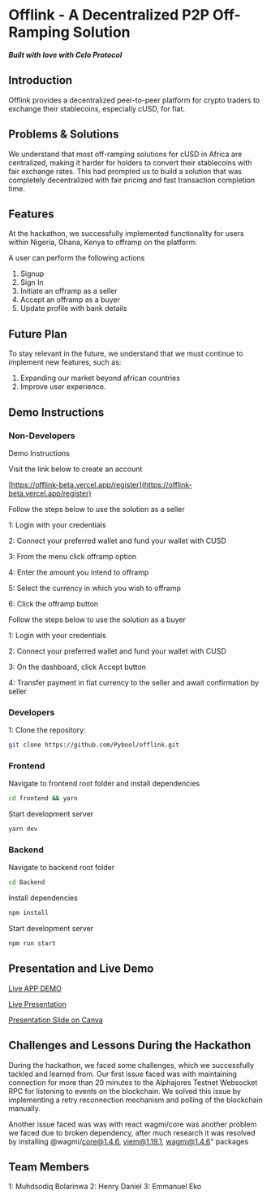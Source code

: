 # Offlink - A Decentralized P2P Off-Ramping Solution

**_Built with love with Celo Protocol_**

## Introduction

Offlink provides a decentralized peer-to-peer platform for crypto traders to exchange their stablecoins, especially cUSD, for fiat.

## Problems & Solutions

We understand that most off-ramping solutions for cUSD in Africa are centralized, making it harder for holders to convert their stablecoins with fair exchange rates. This had prompted us to build a solution that was completely decentralized with fair pricing and fast transaction completion time.

## Features

At the hackathon, we successfully implemented functionality for users within Nigeria, Ghana, Kenya to offramp on the platform:

A user can perform the following actions
1. Signup
2. Sign In
3. Initiate an offramp as a seller
4. Accept an offramp as a buyer
5. Update profile with bank details

## Future Plan

To stay relevant in the future, we understand that we must continue to implement new features, such as:

1. Expanding our market beyond african countries
2. Improve user experience.

## Demo Instructions

### Non-Developers

Demo Instructions

Visit the link below to create an account

[https://offlink-beta.vercel.app/register](https://offlink-beta.vercel.app/register)

Follow the steps below to use the solution as a seller

1: Login with your credentials

2: Connect your preferred wallet and fund your wallet with CUSD

3: From the menu click offramp option

4: Enter the amount you intend to offramp

5: Select the currency in which you wish to offramp

6: Click the offramp button

Follow the steps below to use the solution as a buyer

1: Login with your credentials

2: Connect your preferred wallet and fund your wallet with CUSD

3: On the dashboard, click Accept button

4: Transfer payment in fiat currency to the seller and await confirmation by seller

### Developers

1: Clone the repository:

```bash
git clone https://github.com/Pybool/offlink.git
```
### Frontend

Navigate to frontend root folder and install dependencies

```bash
cd frontend && yarn
```
Start development server

```bash
yarn dev
```


### Backend
Navigate to backend root folder
```bash
cd Backend
```
Install dependencies
```bash
npm install
```
Start development server

```bash
npm run start
```
## Presentation and Live Demo

[Live APP DEMO](https://youtu.be/8py4uZeXU_M)

[Live Presentation](https://youtu.be/ML4JVYPEDNM)

[Presentation Slide on Canva](https://github.com/Pybool/offlink/tree/master/frontend/public/Slides/Offlinkslide.pptx)


## Challenges and Lessons During the Hackathon
During the hackathon, we faced some challenges, which we successfully tackled and learned from. Our first issue faced was with maintaining connection for more than 20 minutes to the Alphajores Testnet Websocket RPC for listening to events on the blockchain. We solved this issue by implementing a retry reconnection mechanism and polling of the blockchain manually.

Another issue faced was was with react wagmi/core was another problem we faced due to broken dependency, after much research it was resolved by installing @wagmi/core@1.4.6, viem@1.19.1, wagmi@1.4.6" packages

## Team Members
1: Muhdsodiq Bolarinwa
2: Henry Daniel
3: Emmanuel Eko

